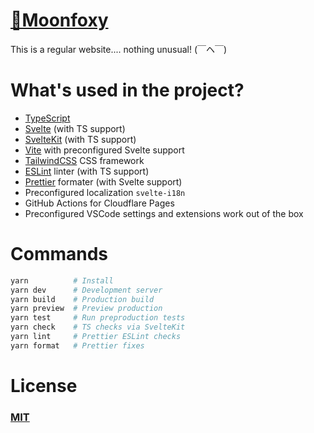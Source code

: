 # [🌙Moonfoxy](https://moonfoxy.github.io)

This is a regular website.... nothing unusual! (￣ヘ￣)

# What's used in the project?

- [TypeScript](https://www.typescriptlang.org/)
- [Svelte](https://svelte.dev/) (with TS support)
- [SvelteKit](https://sveltekit.dev/) (with TS support)
- [Vite](https://vitejs.dev/) with preconfigured Svelte support
- [TailwindCSS](https://tailwindcss.com/) CSS framework
- [ESLint](https://eslint.org/) linter (with TS support)
- [Prettier](https://prettier.io/) formater (with Svelte support)
- Preconfigured localization `svelte-i18n`
- GitHub Actions for Cloudflare Pages
- Preconfigured VSCode settings and extensions work out of the box

# Commands

```bash
yarn          # Install
yarn dev      # Development server
yarn build    # Production build
yarn preview  # Preview production
yarn test     # Run preproduction tests
yarn check    # TS checks via SvelteKit
yarn lint     # Prettier ESLint checks
yarn format   # Prettier fixes
```

# License

### [MIT](https://github.com/MoonFoxy/moonfoxy.github.io/blob/main/LICENSE)

